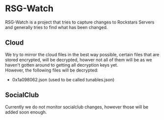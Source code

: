 # RSG-Watch
RSG-Watch is a project that tries to capture changes to Rockstars Servers and generally tries to find what has been changed.

## Cloud
We try to mirror the cloud files in the best way possible, certain files that are stored encrypted, will be decrypted, howver not all of them will be as we haven't gotten around to getting all decryption keys yet.  
However, the following files will be decrypted:
- 0x1a098062.json (used to be called tunables.json)

## SocialClub
Currently we do not monitor socialclub changes, however those will be added soon enough.